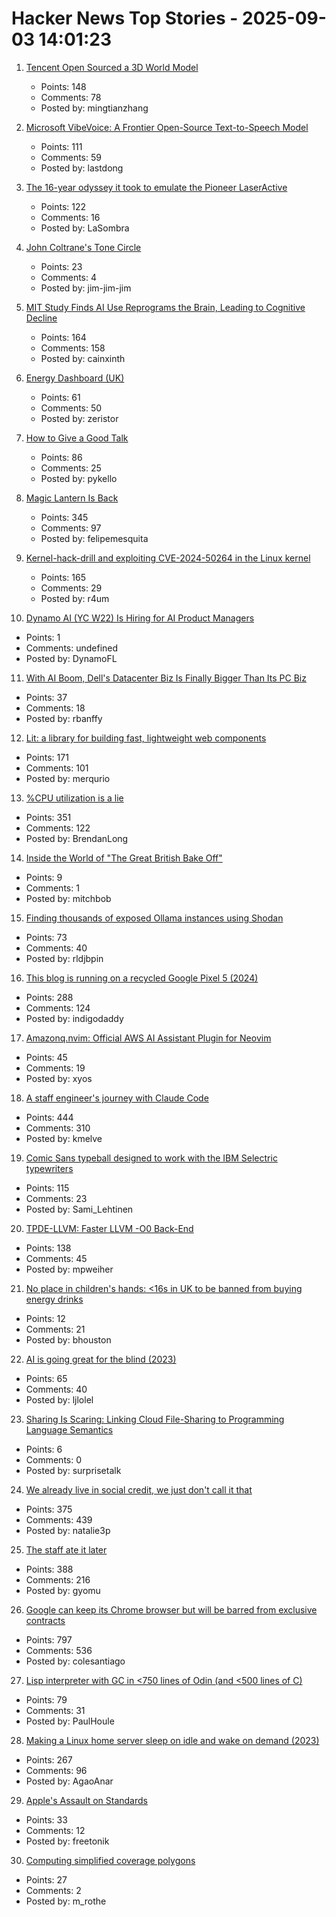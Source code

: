 # Hacker News Top Stories - 2025-09-03 14:01:23

1. [Tencent Open Sourced a 3D World Model](https://github.com/Tencent-Hunyuan/HunyuanWorld-Voyager)
   - Points: 148
   - Comments: 78
   - Posted by: mingtianzhang

2. [Microsoft VibeVoice: A Frontier Open-Source Text-to-Speech Model](https://microsoft.github.io/VibeVoice/)
   - Points: 111
   - Comments: 59
   - Posted by: lastdong

3. [The 16-year odyssey it took to emulate the Pioneer LaserActive](https://www.readonlymemo.com/this-is-the-first-the-16-year-odyssey-of-time-money-wrong-turns-and-frustration-it-took-to-finally-emulate-the-pioneer-laseractive/)
   - Points: 122
   - Comments: 16
   - Posted by: LaSombra

4. [John Coltrane's Tone Circle](https://roelsworld.eu/blog-saxophone/coltrane-tone-circle/)
   - Points: 23
   - Comments: 4
   - Posted by: jim-jim-jim

5. [MIT Study Finds AI Use Reprograms the Brain, Leading to Cognitive Decline](https://publichealthpolicyjournal.com/mit-study-finds-artificial-intelligence-use-reprograms-the-brain-leading-to-cognitive-decline/)
   - Points: 164
   - Comments: 158
   - Posted by: cainxinth

6. [Energy Dashboard (UK)](https://www.energydashboard.co.uk/map)
   - Points: 61
   - Comments: 50
   - Posted by: zeristor

7. [How to Give a Good Talk](https://blog.sigplan.org/2025/03/31/how-to-give-a-good-talk/)
   - Points: 86
   - Comments: 25
   - Posted by: pykello

8. [Magic Lantern Is Back](https://www.magiclantern.fm/forum/index.php?topic=27315.0)
   - Points: 345
   - Comments: 97
   - Posted by: felipemesquita

9. [Kernel-hack-drill and exploiting CVE-2024-50264 in the Linux kernel](https://a13xp0p0v.github.io/2025/09/02/kernel-hack-drill-and-CVE-2024-50264.html)
   - Points: 165
   - Comments: 29
   - Posted by: r4um

10. [Dynamo AI (YC W22) Is Hiring for AI Product Managers](https://www.ycombinator.com/companies/dynamo-ai/jobs/tt5OVwf-product-manager-ai)
   - Points: 1
   - Comments: undefined
   - Posted by: DynamoFL

11. [With AI Boom, Dell's Datacenter Biz Is Finally Bigger Than Its PC Biz](https://www.nextplatform.com/2025/08/29/with-ai-boom-dells-datacenter-biz-is-finally-bigger-than-its-pc-biz/)
   - Points: 37
   - Comments: 18
   - Posted by: rbanffy

12. [Lit: a library for building fast, lightweight web components](https://lit.dev)
   - Points: 171
   - Comments: 101
   - Posted by: merqurio

13. [%CPU utilization is a lie](https://www.brendanlong.com/cpu-utilization-is-a-lie.html)
   - Points: 351
   - Comments: 122
   - Posted by: BrendanLong

14. [Inside the World of "The Great British Bake Off"](https://www.newyorker.com/magazine/2025/09/01/inside-the-world-of-the-great-british-bake-off)
   - Points: 9
   - Comments: 1
   - Posted by: mitchbob

15. [Finding thousands of exposed Ollama instances using Shodan](https://blogs.cisco.com/security/detecting-exposed-llm-servers-shodan-case-study-on-ollama)
   - Points: 73
   - Comments: 40
   - Posted by: rldjbpin

16. [This blog is running on a recycled Google Pixel 5 (2024)](https://blog.ctms.me/posts/2024-08-29-running-this-blog-on-a-pixel-5/)
   - Points: 288
   - Comments: 124
   - Posted by: indigodaddy

17. [Amazonq.nvim: Official AWS AI Assistant Plugin for Neovim](https://github.com/awslabs/amazonq.nvim)
   - Points: 45
   - Comments: 19
   - Posted by: xyos

18. [A staff engineer's journey with Claude Code](https://www.sanity.io/blog/first-attempt-will-be-95-garbage)
   - Points: 444
   - Comments: 310
   - Posted by: kmelve

19. [Comic Sans typeball designed to work with the IBM Selectric typewriters](https://www.printables.com/model/441233-comic-sans-typeball-for-the-ibm-selectric-typewrit)
   - Points: 115
   - Comments: 23
   - Posted by: Sami_Lehtinen

20. [TPDE-LLVM: Faster LLVM -O0 Back-End](https://discourse.llvm.org/t/tpde-llvm-10-20x-faster-llvm-o0-back-end/86664)
   - Points: 138
   - Comments: 45
   - Posted by: mpweiher

21. [No place in children's hands: <16s in UK to be banned from buying energy drinks](https://www.theguardian.com/business/2025/sep/02/children-energy-drinks-government-obesity-health)
   - Points: 12
   - Comments: 21
   - Posted by: bhouston

22. [AI is going great for the blind (2023)](https://robertkingett.com/posts/6230/)
   - Points: 65
   - Comments: 40
   - Posted by: ljlolel

23. [Sharing Is Scaring: Linking Cloud File-Sharing to Programming Language Semantics](https://cs.brown.edu/~sk/Publications/Papers/Published/akf-sharing-scaring/)
   - Points: 6
   - Comments: 0
   - Posted by: surprisetalk

24. [We already live in social credit, we just don't call it that](https://www.thenexus.media/your-phone-already-has-social-credit-we-just-lie-about-it/)
   - Points: 375
   - Comments: 439
   - Posted by: natalie3p

25. [The staff ate it later](https://en.wikipedia.org/wiki/The_staff_ate_it_later)
   - Points: 388
   - Comments: 216
   - Posted by: gyomu

26. [Google can keep its Chrome browser but will be barred from exclusive contracts](https://www.cnbc.com/2025/09/02/google-antitrust-search-ruling.html)
   - Points: 797
   - Comments: 536
   - Posted by: colesantiago

27. [Lisp interpreter with GC in <750 lines of Odin (and <500 lines of C)](https://github.com/krig/LISP)
   - Points: 79
   - Comments: 31
   - Posted by: PaulHoule

28. [Making a Linux home server sleep on idle and wake on demand (2023)](https://dgross.ca/blog/linux-home-server-auto-sleep)
   - Points: 267
   - Comments: 96
   - Posted by: AgaoAnar

29. [Apple's Assault on Standards](https://infrequently.org/2025/09/apples-crimes-against-the-internet-community/)
   - Points: 33
   - Comments: 12
   - Posted by: freetonik

30. [Computing simplified coverage polygons](https://www.volkerkrause.eu/2025/08/30/simplified-coverage-polygons.html)
   - Points: 27
   - Comments: 2
   - Posted by: m_rothe

